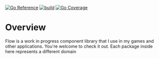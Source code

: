 [![Go Reference](https://pkg.go.dev/badge/github.com/unitoftime/flow.svg)](https://pkg.go.dev/github.com/unitoftime/flow)
[![build](https://github.com/unitoftime/flow/actions/workflows/build.yml/badge.svg)](https://github.com/unitoftime/flow/actions/workflows/build.yml)
[![Go Coverage](https://github.com/unitoftime/flow/wiki/coverage.svg)](https://raw.githack.com/wiki/unitoftime/flow/coverage.html)

# Overview
Flow is a work in progress component library that I use in my games and other applications. You're welcome to check it out. Each package inside here represents a different domain
